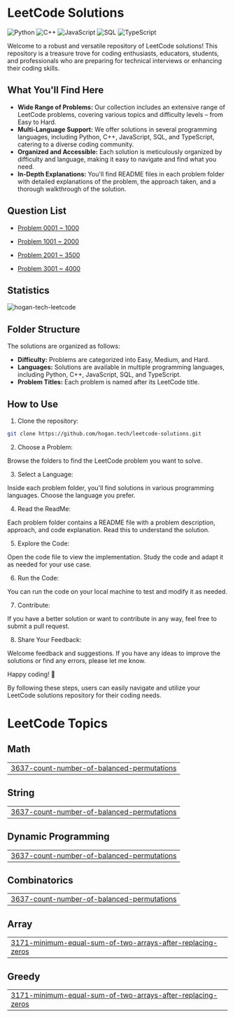 # LeetCode Solutions

![Python](https://img.shields.io/badge/language-Python-blue.svg)
![C++](https://img.shields.io/badge/language-C++-orange.svg)
![JavaScript](https://img.shields.io/badge/language-JavaScript-yellow.svg)
![SQL](https://img.shields.io/badge/language-SQL-lightgrey.svg)
![TypeScript](https://img.shields.io/badge/language-TypeScript-blue.svg)

Welcome to a robust and versatile repository of LeetCode solutions! This repository is a treasure trove for coding enthusiasts, educators, students, and professionals who are preparing for technical interviews or enhancing their coding skills.

## What You'll Find Here

- **Wide Range of Problems:** Our collection includes an extensive range of LeetCode problems, covering various topics and difficulty levels – from Easy to Hard.
- **Multi-Language Support:** We offer solutions in several programming languages, including Python, C++, JavaScript, SQL, and TypeScript, catering to a diverse coding community.
- **Organized and Accessible:** Each solution is meticulously organized by difficulty and language, making it easy to navigate and find what you need.
- **In-Depth Explanations:** You'll find README files in each problem folder with detailed explanations of the problem, the approach taken, and a thorough walkthrough of the solution.

## Question List

- [Problem 0001 ~ 1000](./Question_List_0001_1000.md)

- [Problem 1001 ~ 2000](./Question_List_1001_2000.md)

- [Problem 2001 ~ 3500](./Question_List_2001_3000.md)

- [Problem 3001 ~ 4000](./Question_List_3001_4000.md)


## Statistics

<img src="https://leetcard.jacoblin.cool/hogantech" alt="hogan-tech-leetcode" />

## Folder Structure

The solutions are organized as follows:

- **Difficulty:** Problems are categorized into Easy, Medium, and Hard.
- **Languages:** Solutions are available in multiple programming languages, including Python, C++, JavaScript, SQL, and TypeScript.
- **Problem Titles:** Each problem is named after its LeetCode title.



## How to Use

1. Clone the repository:

```bash
git clone https://github.com/hogan.tech/leetcode-solutions.git
```

2. Choose a Problem:

Browse the folders to find the LeetCode problem you want to solve.

3. Select a Language:

Inside each problem folder, you'll find solutions in various programming languages. Choose the language you prefer.

4. Read the ReadMe:

Each problem folder contains a README file with a problem description, approach, and code explanation. Read this to understand the solution.

5. Explore the Code:

Open the code file to view the implementation. Study the code and adapt it as needed for your use case.

6. Run the Code:

You can run the code on your local machine to test and modify it as needed.

7. Contribute:

If you have a better solution or want to contribute in any way, feel free to submit a pull request.

8. Share Your Feedback:

Welcome feedback and suggestions. If you have any ideas to improve the solutions or find any errors, please let me know.

Happy coding! 🚀

By following these steps, users can easily navigate and utilize your LeetCode solutions repository for their coding needs.



<!---LeetCode Topics Start-->
# LeetCode Topics
## Math
|  |
| ------- |
| [3637-count-number-of-balanced-permutations](https://github.com/hogan-tech/leetcode-solution/tree/master/3637-count-number-of-balanced-permutations) |
## String
|  |
| ------- |
| [3637-count-number-of-balanced-permutations](https://github.com/hogan-tech/leetcode-solution/tree/master/3637-count-number-of-balanced-permutations) |
## Dynamic Programming
|  |
| ------- |
| [3637-count-number-of-balanced-permutations](https://github.com/hogan-tech/leetcode-solution/tree/master/3637-count-number-of-balanced-permutations) |
## Combinatorics
|  |
| ------- |
| [3637-count-number-of-balanced-permutations](https://github.com/hogan-tech/leetcode-solution/tree/master/3637-count-number-of-balanced-permutations) |
## Array
|  |
| ------- |
| [3171-minimum-equal-sum-of-two-arrays-after-replacing-zeros](https://github.com/hogan-tech/leetcode-solution/tree/master/3171-minimum-equal-sum-of-two-arrays-after-replacing-zeros) |
## Greedy
|  |
| ------- |
| [3171-minimum-equal-sum-of-two-arrays-after-replacing-zeros](https://github.com/hogan-tech/leetcode-solution/tree/master/3171-minimum-equal-sum-of-two-arrays-after-replacing-zeros) |
<!---LeetCode Topics End-->